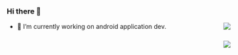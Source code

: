 ### Hi there 👋
<img align="right" src="https://github-readme-stats.vercel.app/api?username=MaYiFei1995&show_icons=true&hide_title=true&title_color=fff&text_color=fff&bg_color=30,e96443,904e95&count_private=true" />

- 🔭 I’m currently working on android application dev.

<img align="right" style="margin-top:10px" src="https://github-readme-stats.vercel.app/api/top-langs/?username=MaYiFei1995&theme=vue" />

<!--
**MaYiFei1995/MaYiFei1995** is a ✨ _special_ ✨ repository because its `README.md` (this file) appears on your GitHub profile.

Here are some ideas to get you started:

- 🔭 I’m currently working on ...
- 🌱 I’m currently learning ...
- 👯 I’m looking to collaborate on ...
- 🤔 I’m looking for help with ...
- 💬 Ask me about ...
- 📫 How to reach me: ...
- 😄 Pronouns: ...
- ⚡ Fun fact: ...
-->

